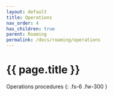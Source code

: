 ```yaml
---
layout: default
title: Operations
nav_order: 4
has_children: true
parent: Roaming
permalink: /docs/roaming/operations
---
```


# {{ page.title }}

Operations procedures
{: .fs-6 .fw-300 }